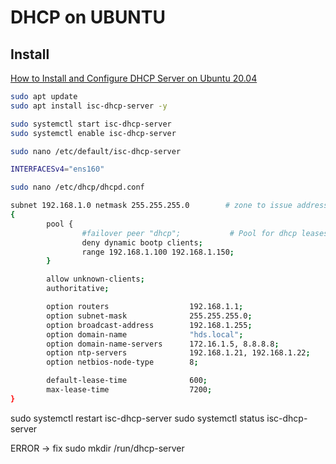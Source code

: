# DHCP on UBUNTU

## Install
[How to Install and Configure DHCP Server on Ubuntu 20.04](https://www.howtoforge.com/how-to-install-and-configure-dhcp-server-on-ubuntu-20-04/)

```bash
sudo apt update
sudo apt install isc-dhcp-server -y

sudo systemctl start isc-dhcp-server
sudo systemctl enable isc-dhcp-server

sudo nano /etc/default/isc-dhcp-server

INTERFACESv4="ens160"

sudo nano /etc/dhcp/dhcpd.conf

subnet 192.168.1.0 netmask 255.255.255.0        # zone to issue address from
{
        pool {
                #failover peer "dhcp";           # Pool for dhcp leases with failover bootp not allowed
                deny dynamic bootp clients;
                range 192.168.1.100 192.168.1.150;
        }

        allow unknown-clients;
        authoritative;

        option routers                  192.168.1.1;
        option subnet-mask              255.255.255.0;
        option broadcast-address        192.168.1.255;
        option domain-name              "hds.local";
        option domain-name-servers      172.16.1.5, 8.8.8.8;
        option ntp-servers              192.168.1.21, 192.168.1.22;
        option netbios-node-type        8;

        default-lease-time              600;
        max-lease-time                  7200;
}
```

sudo systemctl restart isc-dhcp-server
sudo systemctl status isc-dhcp-server

ERROR -> fix
sudo mkdir /run/dhcp-server
